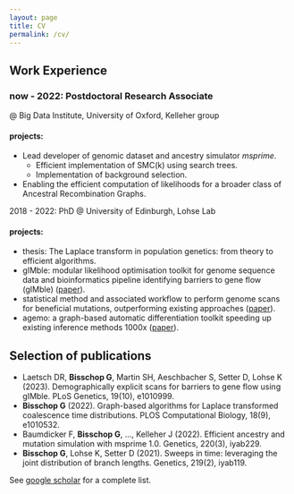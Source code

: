 ```yaml
---
layout: page
title: CV
permalink: /cv/
---
```


## Work Experience

### now - 2022: Postdoctoral Research Associate
@ Big Data Institute, University of Oxford, Kelleher group
#### projects:
* Lead developer of genomic dataset and ancestry simulator *msprime*.
    * Efficient implementation of SMC(k) using search trees.
    * Implementation of background selection.
* Enabling the efficient computation of likelihoods for a broader class
of Ancestral Recombination Graphs.

2018 - 2022: PhD
@ University of Edinburgh, Lohse Lab

#### projects:
* thesis: The Laplace transform in population genetics: from theory to efficient algorithms.
* gIMble: modular likelihood optimisation toolkit for genome sequence data and
bioinformatics pipeline identifying barriers to gene flow (gIMble) ([paper](https://journals.plos.org/plosgenetics/article?id=10.1371/journal.pgen.1010999)).
* statistical method and associated workflow to perform genome scans for beneficial
mutations, outperforming existing approaches ([paper](https://academic.oup.com/genetics/article/219/2/iyab119/6337979)).
* agemo: a graph-based automatic differentiation toolkit speeding up existing inference methods 1000x ([paper](https://journals.plos.org/ploscompbiol/article?id=10.1371/journal.pcbi.1010532)).

## Selection of publications

* Laetsch DR, **Bisschop G**, Martin SH, Aeschbacher S, Setter D, Lohse K (2023). Demographically explicit scans for barriers to gene flow using gIMble. PLoS Genetics, 19(10), e1010999. 
* **Bisschop G** (2022). Graph-based algorithms for Laplace transformed coalescence time distributions. PLOS Computational Biology, 18(9), e1010532.
* Baumdicker F, **Bisschop G**, ..., Kelleher J (2022). Efficient ancestry and mutation simulation with msprime 1.0. Genetics, 220(3), iyab229.
* **Bisschop G**, Lohse K, Setter D (2021). Sweeps in time: leveraging the joint distribution of branch lengths. Genetics, 219(2), iyab119.

See [google scholar](https://scholar.google.com/citations?user=SLLAzEUAAAAJ&hl=en&oi=ao) for a complete list.